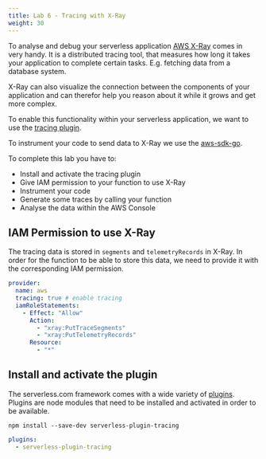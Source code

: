```yaml
---
title: Lab 6 - Tracing with X-Ray
weight: 30
---
```

To analyse and debug your serverless application [AWS X-Ray](https://aws.amazon.com/xray/) 
comes in very handy. It is a distributed tracing tool, that measures 
how long it takes your application to complete certain tasks. 
E.g. fetching data from a database system.

X-Ray can also visualize the connection between the components of your application
and can therefor help you reason about it while it grows and get more complex.

To enable this functionality within your serverless application, we want to use
the [tracing plugin](https://www.npmjs.com/package/serverless-plugin-tracing).

To instrument your code to send data to X-Ray we use the [aws-sdk-go](https://aws.amazon.com/sdk-for-go/).

To complete this lab you have to:

- Install and activate the tracing plugin
- Give IAM permission to your function to use X-Ray
- Instrument your code
- Generate some traces by calling your function
- Analyse the data within the AWS Console

## IAM Permission to use X-Ray

The tracing data is stored in `segments` and `telemetryRecords` in X-Ray. In order for
the function to be able to store this data, we need to provide 
it with the corresponding IAM permission.  

```yaml
provider:
  name: aws
  tracing: true # enable tracing 
  iamRoleStatements:
    - Effect: "Allow" 
      Action:
        - "xray:PutTraceSegments"
        - "xray:PutTelemetryRecords"
      Resource:
        - "*"
```

## Install and activate the plugin

The serverless.com framework comes with a wide variety of [plugins](https://github.com/serverless/plugins).
Plugins are node modules that need to be installed and activated in order to be available.

```
npm install --save-dev serverless-plugin-tracing
```

```yaml
plugins:
  - serverless-plugin-tracing
```
